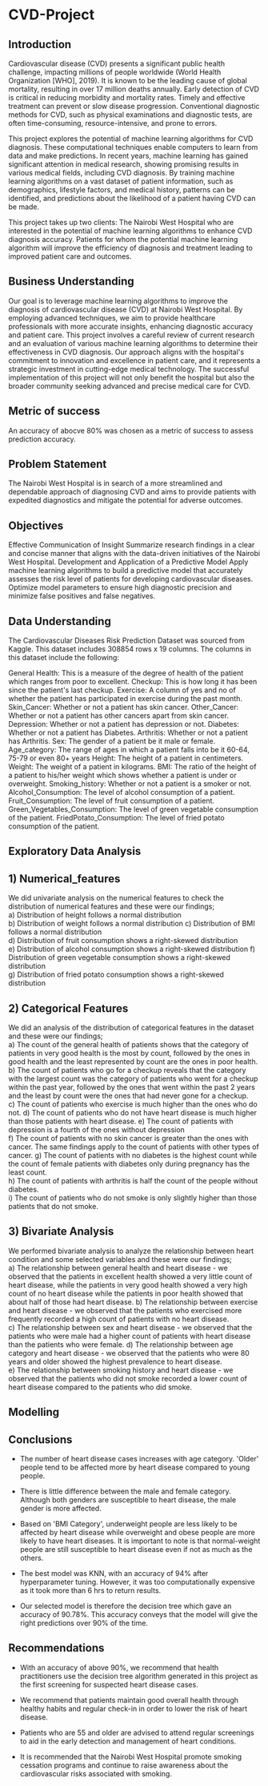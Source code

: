 # CVD-Project

## Introduction
Cardiovascular disease (CVD) presents a significant public health challenge, impacting millions of people worldwide (World Health Organization [WHO], 2019). It is known to be the leading cause of global mortality, resulting in over 17 million deaths annually. Early detection of CVD is critical in reducing morbidity and mortality rates. Timely and effective treatment can prevent or slow disease progression. Conventional diagnostic methods for CVD, such as physical examinations and diagnostic tests, are often time-consuming, resource-intensive, and prone to errors.

This project explores the potential of machine learning algorithms for CVD diagnosis. These computational techniques enable computers to learn from data and make predictions. In recent years, machine learning has gained significant attention in medical research, showing promising results in various medical fields, including CVD diagnosis. By training machine learning algorithms on a vast dataset of patient information, such as demographics, lifestyle factors, and medical history, patterns can be identified, and predictions about the likelihood of a patient having CVD can be made.

This project takes up two clients:
  The Nairobi West Hospital who are interested in the potential of machine learning algorithms to enhance CVD diagnosis accuracy.
  Patients for whom the potential machine learning algorithm will improve the efficiency of diagnosis and treatment leading to improved patient care and outcomes.

## Business Understanding
Our goal is to leverage machine learning algorithms to improve the diagnosis of cardiovascular disease (CVD) at Nairobi West Hospital. By employing advanced techniques, we aim to provide healthcare professionals with more accurate insights, enhancing diagnostic accuracy and patient care. This project involves a careful review of current research and an evaluation of various machine learning algorithms to determine their effectiveness in CVD diagnosis. Our approach aligns with the hospital's commitment to innovation and excellence in patient care, and it represents a strategic investment in cutting-edge medical technology. The successful implementation of this project will not only benefit the hospital but also the broader community seeking advanced and precise medical care for CVD.

## Metric of success 
An accuracy of abocve 80% was chosen as a metric of success to assess prediction accuracy.

## Problem Statement 

The Nairobi West Hospital is in search of a more streamlined and dependable approach of diagnosing CVD and aims to provide patients with expedited diagnostics and mitigate the potential for adverse
outcomes.

## Objectives
Effective Communication of Insight
  Summarize research findings in a clear and concise manner that aligns with the data-driven initiatives of the Nairobi West Hospital.
Development and Application of a Predictive Model
  Apply machine learning algorithms to build a predictive model that accurately assesses the risk level of patients for developing cardiovascular diseases.
  Optimize model parameters to ensure high diagnostic precision and minimize false positives and false negatives.

## Data Understanding 

The Cardiovascular Diseases Risk Prediction Dataset was sourced from Kaggle. This dataset includes 308854 rows x 19 columns. The columns in this dataset include the following:

General Health: This is a measure of the degree of health of the patient which ranges from poor to excellent.
Checkup: This is how long it has been since the patient's last checkup.
Exercise: A column of yes and no of whether the patient has participated in exercise during the past month.
Skin_Cancer: Whether or not a patient has skin cancer.
Other_Cancer: Whether or not a patient has other cancers apart from skin cancer.
Depression: Whether or not a patient has depression or not.
Diabetes: Whether or not a patient has Diabetes.
Arthritis: Whether or not a patient has Arthritis.
Sex: The gender of a patient be it male or female.
Age_category: The range of ages in which a patient falls into be it 60-64, 75-79 or even 80+ years
Height: The height of a patient in centimeters.
Weight: The weight of a patient in kilograms.
BMI: The ratio of the height of a patient to his/her weight which shows whether a patient is under or overweight.
Smoking_history: Whether or not a patient is a smoker or not.
Alcohol_Consumption: The level of alcohol consumption of a patient.
Fruit_Consumption: The level of fruit consumption of a patient.
Green_Vegetables_Consumption: The level of green vegetable consumption of the patient.
FriedPotato_Consumption: The level of fried potato consumption of the patient.

## Exploratory Data Analysis 
## 1) Numerical_features                                                                                                                                    
We did univariate analysis on the numerical features to check the distribution of numerical features and these were our findings;                                 
a) Distribution of height follows a normal distribution                                                                                                             
b) Distribution of weight follows a normal distribution                                                                                                             c) Distribution of BMI follows a normal distribution                                                                                                                                                                                                                          
d) Distribution of fruit consumption shows a right-skewed distribution                                                                                              
                                                                                                                                                                   e) Distribution of alcohol consumption shows a right-skewed distribution                                                                                            f) Distribution of green vegetable consumption shows a right-skewed distribution                                                                                    
                                                                                                                                                                    g) Distribution of fried potato consumption shows a right-skewed distribution                                                                                      

## 2) Categorical Features                                                                                                                         
We did an analysis of the distribution of categorical features in the dataset and these were our findings;                                                   
a) The count of the general health of patients shows that the category of patients in very good health is the most by count, followed by the ones in good health and the least represented by count are the ones in poor health.                                                                                                     
                                                                                                                                                                  b) The count of patients who go for a checkup reveals that the category with the largest count was the category of patients who went for a checkup within the past year, followed by the ones that went within the past 2 years and the least by count were the ones that had never gone for a checkup.                                
                                                                                                                                                                    c) The count of patients who exercise is much higher than the ones who do not.                                                                                                                                                                                                                                                        d) The count of patients who do not have heart disease is much higher than those patients with heart disease.                                                       e) The count of patients with depression is a fourth of the ones without depression                                                                                 
                                                                                                                                                                  f) The count of patients with no skin cancer is greater than the ones with cancer. The same findings apply to the count of patients with other types of cancer.     g) The count of patients with no diabetes is the highest count while the count of female patients with diabetes only during pregnancy has the least count.          
                                                                                                                                                                  h) The count of patients with arthritis is half the count of the people without diabetes.                                                                           
                                                                                                                                                                  i) The count of patients who do not smoke is only slightly higher than those patients that do not smoke.                                                           

## 3) Bivariate Analysis                                                                                                                              
We performed bivariate analysis to analyze the relationship between heart condition and some selected variables and these were our findings;                  
a) The relationship between general health and heart disease - we observed that the patients in excellent health showed a very little count of heart disease, while the patients in very good health showed a very high count of no heart disease while the patients in poor health showed that about half of those had heart disease.  b) The relationship between exercise and heart disease - we observed that the patients who exercised more frequently recorded a high count of patients with no heart disease.                                                                                                                       
c) The relationship between sex and heart disease - we observed that the patients who were male had a higher count of patients with heart disease than the patients who were female.                                                                                                                                                   d) The relationship between age category and heart disease - we observed that the patients who were 80 years and older showed the highest prevalence to heart disease.                                                                                                                                                 
e) The relationship between smoking history and heart disease - we observed that the patients who did not smoke recorded a lower count of heart disease compared to the patients who did smoke.    

## Modelling 


## Conclusions 
- The number of heart disease cases increases with age category. 'Older' people tend to be affected more by heart disease compared to young people.

- There is little difference between the male and female category. Although both genders are susceptible to heart disease, the male gender is more affected.

- Based on 'BMI Category', underweight people are less likely to be affected by heart disease while overweight and obese people are more likely to have heart diseases. It is important to note is that normal-weight people are still susceptible to heart disease even if not as much as the others.

- The best model was KNN, with an accuracy of 94% after hyperparameter tuning. However, it was too computationally expensive as it took more than 6 hrs to return results.    
- Our selected model is therefore the decision tree which gave an accuracy of 90.78%. 
This accuracy conveys that the model will give the right predictions over 90% of the time.

## Recommendations 
- With an accuracy of above 90%, we recommend that health practitioners use the decision tree algorithm generated in this project as the first screening for suspected heart disease cases. 

- We recommend that patients maintain good overall health through healthy habits and regular check-in in order to lower the risk of heart disease.

- Patients who are 55 and older are advised to attend regular screenings to aid in the early detection and management of heart conditions.

- It is recommended that the Nairobi West Hospital promote smoking cessation programs and continue to raise awareness about the cardiovascular risks associated with smoking.

